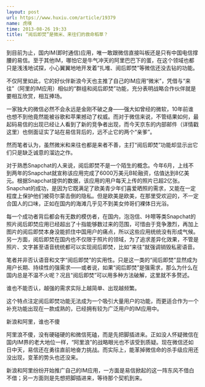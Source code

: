 ```yaml
---
layout: post
url: https://www.huxiu.com/article/19379
name: 虎嗅
time: 2013-08-26 19:33
title: “阅后即焚”是微米、来往们的救命稻草？
---
```

到目前为止，国内IM(即时通信)应用，唯一敢跟微信直接叫板还是只有中国电信撑腰的易信。至于其他IM，哪怕它是牛气冲天的阿里巴巴下的蛋，在这个领域也都只是浅浅地试探，小心翼翼地地开发着“扎堆、阅后即焚”等微信还没去钻的功能。

不仅阿里如此，它的好伙伴新浪今天也主推了自己的IM应用“微米”，凭借与“来往”（阿里的IM应用）相似的“群组和阅后即焚”功能，充分表明战略合作伙伴就是要相互欣赏，相互捧场。

一家独大的微信必然不会永远是金刚不破之身——强大如曾经的微软，10年前谁也想不到他竟然能被谷歌和苹果撼动了权威。而对于微信来说，不管结果如何，最起码易信的出现已经让人看到了新的竞争者出现，而今天京东的内部邮件（详情戳这里）也侧面证实了站在易信背后的，远不止它的两个“亲爹”。

然而笔者认为，虽然微米和来往也都是来者不善，主打“阅后即焚”功能却显示出它们只是缺乏诚意的溜边之作。

对于熟悉Snapchat的人来说，阅后即焚不是一个陌生的概念。今年6月，上线不到两年的Snapchat就宣称该应用完成了6000万美元B轮融资，估值达到8亿美元。根据Snapchat提供的数据，该应用的用户每天上传的照片已超2亿张。Snapchat的成功，是因为它既满足了欧美青少年们喜爱晒照的需求，又能在一定程度上保护他们被荷尔蒙击倒的隐私。但是欧美是欧美，在那里受欢迎的，不一定合国人的口味，正如在国内的海滩几乎见不到美女帅哥们裸体日光浴。

每一个成功者背后都会有无数的模仿者，在国内，泡泡信、咔嚓等类Snapchat的照片阅后即焚应用已经超出了十指能够数过来的范围，可惜由于竞争激烈，再加上图片的阅后即焚本身没能抓住中国用户的痛点，所以这些应用统统没有形成气候。另一方面，阅后即焚在国内也不仅限于照片的领域，为了追求差异化效果，不管是照片、文字甚至语音统统都可以实现阅后即焚，比如“来往”就强调销毁私密语音。

笔者并非否认语音和文字“阅后即焚”的实用性。只是这一类的“阅后即焚”显然成为用户长期、持续性的强需求——或者说，如果“阅后即焚”是强需求，那么为什么在国内总是不温不火呢？况且“阅后即焚”可以用多种方法破解，这里就不多赘述。

谁也不能否认，越强的需求实际上越简单、出现越频繁。

这个特点注定阅后即焚功能无法成为一个吸引大量用户的功能，而更适合作为一个补充功能出现在一款成熟的，已经拥有较为广泛用户的IM应用中。

新浪和阿里，谁也不傻

阿里浪不傻，没有硬碰硬的和微信死磕，而是先把脚插进来。正如没人怀疑微信在国内IM界的老大地位一样，“阿里浪”的战略眼光也不该受到质疑。现在微信还如日中天，易信还在勇往直前地奋力挑战。而实际上，能革掉微信命的杀手级应用还没出现，变革的势头也还没来。

新浪和阿里纷纷开始推广自己的IM应用，一方面是易信掀起的这一阵东风不借白不借；另一方面则是先想把脚插进来，等待那个契机到来。


